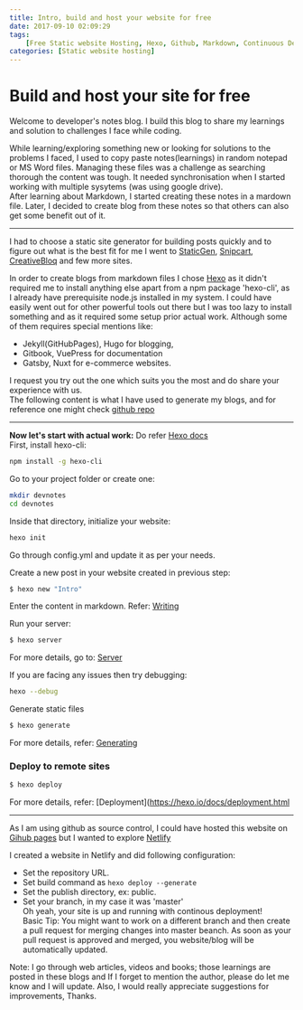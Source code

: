 ```yaml
---
title: Intro, build and host your website for free
date: 2017-09-10 02:09:29
tags:
    [Free Static website Hosting, Hexo, Github, Markdown, Continuous Deployment]
categories: [Static website hosting]
---
```


# Build and host your site for free

Welcome to developer's notes blog.
I build this blog to share my learnings and solution to challenges I face while coding.

While learning/exploring something new or looking for solutions to the problems I faced, I used to copy paste notes(learnings) in random notepad or MS Word files. Managing these files was a challenge as searching thorough the content was tough. It needed synchronisation when I started working with multiple sysytems (was using google drive).  
After learning about Markdown, I started creating these notes in a mardown file.
Later, I decided to create blog from these notes so that others can also get some benefit out of it.

---

I had to choose a static site generator for building posts quickly and to figure out what is the best fit for me I went to [StaticGen](https://www.staticgen.com/), [Snipcart](https://snipcart.com/blog/choose-best-static-site-generator), [CreativeBloq](https://www.creativebloq.com/features/10-best-static-site-generators) and few more sites.

In order to create blogs from markdown files I chose [Hexo](https://hexo.io/) as it didn't required me to install anything else apart from a npm package 'hexo-cli', as I already have prerequisite node.js installed in my system.
I could have easily went out for other powerful tools out there but I was too lazy to install something and as it required some setup prior actual work.
Although some of them requires special mentions like:

-   Jekyll(GitHubPages), Hugo for blogging,
-   Gitbook, VuePress for documentation
-   Gatsby, Nuxt for e-commerce websites.

I request you try out the one which suits you the most and do share your experience with us.  
The following content is what I have used to generate my blogs, and for reference one might check [github repo](https://github.com/apotheone/apotheone.github.io)

---

**Now let's start with actual work:**
Do refer [Hexo docs](https://hexo.io/docs)  
First, install hexo-cli:

```bash
npm install -g hexo-cli
```

Go to your project folder or create one:

```bash
mkdir devnotes
cd devnotes
```

Inside that directory, initialize your website:

```bash
hexo init
```

Go through config.yml and update it as per your needs.

Create a new post in your website created in previous step:

```bash
$ hexo new "Intro"
```

Enter the content in markdown.
Refer: [Writing](https://hexo.io/docs/writing.html)

Run your server:

```bash
$ hexo server
```

For more details, go to: [Server](https://hexo.io/docs/server.html)

If you are facing any issues then try debugging:

```bash
hexo --debug
```

Generate static files

```bash
$ hexo generate
```

For more details, refer: [Generating](https://hexo.io/docs/generating.html)

### Deploy to remote sites

```bash
$ hexo deploy
```

For more details, refer: [Deployment](https://hexo.io/docs/deployment.html

---

As I am using github as source control, I could have hosted this website on [Gihub pages](https://pages.github.com/) but I wanted to explore [Netlify](https://www.netlify.com/)

I created a website in Netlify and did following configuration:

-   Set the repository URL.
-   Set build command as `hexo deploy --generate`
-   Set the publish directory, ex: public.
-   Set your branch, in my case it was 'master'  
    Oh yeah, your site is up and running with continous deployment!  
    Basic Tip: You might want to work on a different branch and then create a pull request for merging changes into master beanch.
    As soon as your pull request is approved and merged, you website/blog will be automatically updated.

Note: I go through web articles, videos and books; those learnings are posted in these blogs and If I forget to mention the author, please do let me know and I will update.
Also, I would really appreciate suggestions for improvements, Thanks.

